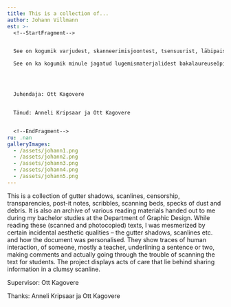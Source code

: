 ```yaml
---
title: This is a collection of...
author: Johann Villmann
est: >-
  <!--StartFragment-->


  See on kogumik varjudest, skanneerimisjoontest, tsensuurist, läbipaistvustest, post-it’itest, kritseldustest, tolmu ja puru kübekestest.  

  See on ka kogumik minule jagatud lugemismaterjalidest bakalaureuseõpingutel ajal graafilise disaini osakonnas. Lugedes neid skanneeritud, kopeeritud, pildistatud tekste, olin lummatud nende juhuslikest esteetilistest omadustest, nagu varjud, jooned jne. ning kuidas koopiad on isikustatud. Neis on näha inimtegevuse jälgi, enamasti juhendaja, kes on lause või kaks alla kriipsutanud, tema kommentaare, mõtteid ja vaeva. Projekt toob esile hoolitsuse, mis peitub kohmaka skaneeringu jagamise rituaalis.




  Juhendaja: Ott Kagovere


  Tänud: Anneli Kripsaar ja Ott Kagovere


  <!--EndFragment-->
ru: .nan
galleryImages:
  - /assets/johann1.png
  - /assets/johann2.png
  - /assets/johann3.png
  - /assets/johann4.png
  - /assets/johann5.png
---
```

<!--StartFragment-->

This is a collection of gutter shadows, scanlines, censorship, transparencies, post-it notes, scribbles, scanning beds, specks of dust and debris. It is also an archive of various reading materials handed out to me during my bachelor studies at the Department of Graphic Design. While reading these (scanned and photocopied) texts, I was mesmerized by certain incidental aesthetic qualities – the gutter shadows, scanlines etc. and how the document was personalised. They show traces of human interaction, of someone, mostly a teacher, underlining a sentence or two, making comments and actually going through the trouble of scanning the text for students. The project displays acts of care that lie behind sharing information in a clumsy scanline.

Supervisor: Ott Kagovere

Thanks: Anneli Kripsaar ja Ott Kagovere

<!--EndFragment-->